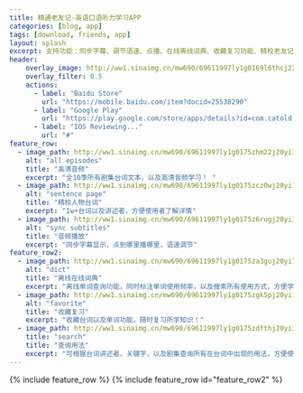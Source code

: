 ```yaml
---
title: 精通老友记-英语口语听力学习APP
categories: [blog, app]
tags: [download, friends, app]
layout: splash
excerpt: 支持功能：同步字幕、调节语速、点播、在线离线词典、收藏复习功能、精校老友记全季剧本！
header:
    overlay_image: http://ww1.sinaimg.cn/mw690/69611997ly1g0169l6thcj22801e01kz.jpg
    overlay_filter: 0.5
    actions:
      - label: "Baidu Store"
        url: "https://mobile.baidu.com/item?docid=25538290"
      - label: "Google Play"
        url: "https://play.google.com/store/apps/details?id=com.catold.project.friends"
      - label: "IOS Reviewing..."
        url: "#"
feature_row:
  - image_path: http://ww1.sinaimg.cn/mw690/69611997ly1g0175zhm22j20yi1pcag8.jpg
    alt: "all episodes"
    title: "高清音频"
    excerpt: "全10季所有剧集台词文本，以及高清音频学习！ "
  - image_path: http://ww1.sinaimg.cn/mw690/69611997ly1g0175zcz0wj20yi1pcn4c.jpg
    alt: "sentence page"
    title: "精校人物台词"
    excerpt: "1w+台词以及讲述者，方便使用者了解详情"
  - image_path: http://ww1.sinaimg.cn/mw690/69611997ly1g0175z6rugj20yi1pctex.jpg
    alt: "sync subtitles"
    title: "音频播放"
    excerpt: "同步字幕显示，点到哪里播哪里，语速调节"
feature_row2:
  - image_path: http://ww1.sinaimg.cn/mw690/69611997ly1g0175za3guj20yi1pcafp.jpg
    alt: "dict"
    title: "离线在线词典"
    excerpt: "离线单词查询功能，同时标注单词使用频率，以及搜索所有使用方式，方便学习者了解该单词的重要程度！ "
  - image_path: http://ww1.sinaimg.cn/mw690/69611997ly1g0175zgk5pj20yi1pcq81.jpg
    alt: "favorite"
    title: "收藏复习"
    excerpt: "收藏台词以及单词功能，随时复习所学知识！"
  - image_path: http://ww1.sinaimg.cn/mw690/69611997ly1g0175zdfthj20yi1pcwji.jpg
    title: "search"
    title: "查询用法"
    excerpt: "可根据台词讲述者，关键字，以及剧集查询所有在台词中出现的用法，方便使用者快速掌握单词使用方式！"
---
```


{% include feature_row %}
{% include feature_row id="feature_row2" %}